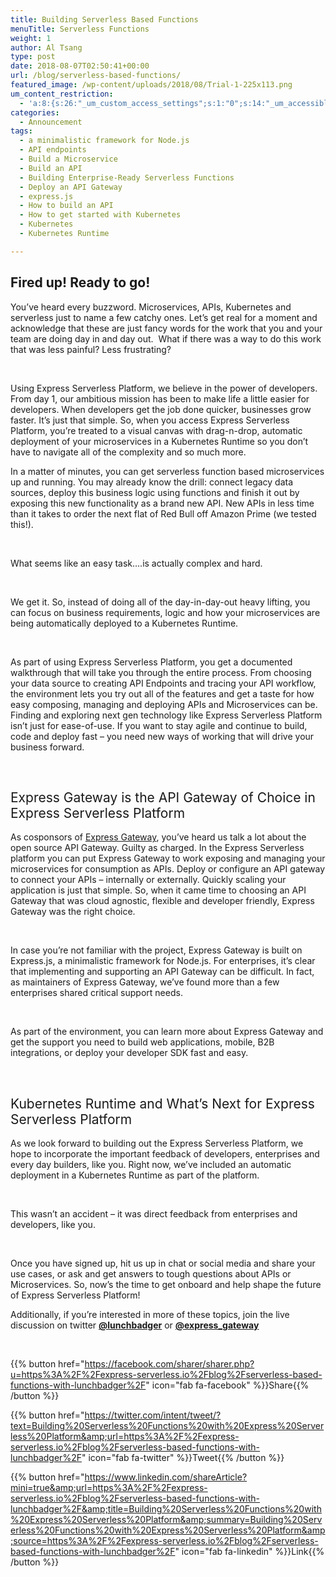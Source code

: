 ```yaml
---
title: Building Serverless Based Functions
menuTitle: Serverless Functions
weight: 1
author: Al Tsang
type: post
date: 2018-08-07T02:50:41+00:00
url: /blog/serverless-based-functions/
featured_image: /wp-content/uploads/2018/08/Trial-1-225x113.png
um_content_restriction:
  - 'a:8:{s:26:"_um_custom_access_settings";s:1:"0";s:14:"_um_accessible";s:1:"0";s:19:"_um_noaccess_action";s:1:"0";s:30:"_um_restrict_by_custom_message";s:1:"0";s:27:"_um_restrict_custom_message";s:0:"";s:19:"_um_access_redirect";s:1:"0";s:23:"_um_access_redirect_url";s:0:"";s:28:"_um_access_hide_from_queries";s:1:"0";}'
categories:
  - Announcement
tags:
  - a minimalistic framework for Node.js
  - API endpoints
  - Build a Microservice
  - Build an API
  - Building Enterprise-Ready Serverless Functions
  - Deploy an API Gateway
  - express.js
  - How to build an API
  - How to get started with Kubernetes
  - Kubernetes
  - Kubernetes Runtime

---
```

## Fired up! Ready to go!

<span style="font-weight: 400;">You’ve heard every buzzword. Microservices, APIs, Kubernetes and serverless just to name a few catchy ones. Let’s get real for a moment and acknowledge that these are just fancy words for the work that you and your team are doing day in and day out.  What if there was a way to do this work that was less painful? Less frustrating?</span>

&nbsp;

<span style="font-weight: 400;">Using Express Serverless Platform, we believe in the power of developers. From day 1, our ambitious mission has been to make life a little easier for developers. When developers get the job done quicker, businesses grow faster. It’s just that simple. So, when you access Express Serverless Platform, you’re treated to a visual canvas with drag-n-drop, automatic deployment of your microservices in a Kubernetes Runtime so you don’t have to navigate all of the complexity and so much more.</span>



<span style="font-weight: 400;">In a matter of minutes, you can get serverless function based microservices up and running. You may already know the drill: connect legacy data sources, deploy this business logic using functions and finish it out by exposing this new functionality as a brand new API. New APIs in less time than it takes to order the next flat of Red Bull off Amazon Prime (we tested this!).</span>

&nbsp;

<span style="font-weight: 400;">What seems like an easy task….is actually complex and hard.</span>

&nbsp;

<span style="font-weight: 400;">We get it. So, instead of doing all of the day-in-day-out heavy lifting, you can focus on business requirements, logic and how your microservices are being automatically deployed to a Kubernetes Runtime.  </span>

&nbsp;

<span style="font-weight: 400;">As part of using Express Serverless Platform, you get a documented walkthrough that will take you through the entire process. From choosing your data source to creating API Endpoints and tracing your API workflow, the environment lets you try out all of the features and get a taste for how easy composing, managing and deploying APIs and Microservices can be. Finding and exploring next gen technology like Express Serverless Platform isn’t just for ease-of-use. If you want to stay agile and continue to build, code and deploy fast &#8211; you need new ways of working that will drive your business forward.</span>

&nbsp;

## <span style="font-weight: 400;">Express Gateway is the API Gateway of Choice in Express Serverless Platform</span>

<span style="font-weight: 400;">As cosponsors of <a href="http://www.express-gateway.io?utm_source=Trial_Announcement&utm_medium=blog&utm_campaign=2018-10-blog-cup&utm_content=link">Express Gateway</a>, you’ve heard us talk a lot about the open source API Gateway. Guilty as charged. In the Express Serverless platform you can put Express Gateway to work exposing and managing your microservices for consumption as APIs. Deploy or configure an API gateway to connect your APIs &#8211; internally or externally. Quickly scaling your application is just that simple. So, when it came time to choosing an API Gateway that was cloud agnostic, flexible and developer friendly, Express Gateway was the right choice.</span>

&nbsp;

<span style="font-weight: 400;">In case you’re not familiar with the project, Express Gateway is built on Express.js, a minimalistic framework for Node.js. For enterprises, it’s clear that implementing and supporting an API Gateway can be difficult. In fact, as maintainers of Express Gateway, we’ve found more than a few enterprises shared critical support needs.</span>

&nbsp;

<span style="font-weight: 400;">As part of the environment, you can learn more about Express Gateway and get the support you need to build web applications, mobile, B2B integrations, or deploy your developer SDK fast and easy. </span>

&nbsp;

## <span style="font-weight: 400;">Kubernetes Runtime and What’s Next for Express Serverless Platform</span>

<span style="font-weight: 400;">As we look forward to building out the Express Serverless Platform, we hope to incorporate the important feedback of developers, enterprises and every day builders, like you. Right now, we’ve included an automatic deployment in a Kubernetes Runtime as part of the platform.</span>

&nbsp;

<span style="font-weight: 400;">This wasn’t an accident &#8211; it was direct feedback from enterprises and developers, like you.</span>

&nbsp;

<span style="font-weight: 400;">Once you have signed up, hit us up in chat or social media and share your use cases, or ask and get answers to tough questions about APIs or Microservices. So, now’s the time to get onboard and help shape the future of Express Serverless Platform!</span>

Additionally, if you&#8217;re interested in more of these topics, join the live discussion on twitter **[@lunchbadger][2]** or **[@express_gateway][3]**



&nbsp;
&nbsp;



{{% button href="https://facebook.com/sharer/sharer.php?u=https%3A%2F%2Fexpress-serverless.io%2Fblog%2Fserverless-based-functions-with-lunchbadger%2F" icon="fab fa-facebook" %}}Share{{% /button %}}

{{% button href="https://twitter.com/intent/tweet/?text=Building%20Serverless%20Functions%20with%20Express%20Serverless%20Platform&amp;url=https%3A%2F%2Fexpress-serverless.io%2Fblog%2Fserverless-based-functions-with-lunchbadger%2F" icon="fab fa-twitter" %}}Tweet{{% /button %}}

{{% button href="https://www.linkedin.com/shareArticle?mini=true&amp;url=https%3A%2F%2Fexpress-serverless.io%2Fblog%2Fserverless-based-functions-with-lunchbadger%2F&amp;title=Building%20Serverless%20Functions%20with%20Express%20Serverless%20Platform&amp;summary=Building%20Serverless%20Functions%20with%20Express%20Serverless%20Platform&amp;source=https%3A%2F%2Fexpress-serverless.io%2Fblog%2Fserverless-based-functions-with-lunchbadger%2F" icon="fab fa-linkedin" %}}Link{{% /button %}}





 [1]: https://www.lunchbadger.com/14-day-trial-registration/?utm_source=Trial_Announcement&utm_medium=blog&utm_campaign=2018-10-blog-cup&utm_content=link
 [2]: http://www.twitter.com/lunchbadger
 [3]: https://twitter.com/express_gateway
 [4]: https://www.lunchbadger.com/express-api-gateway-enterprise-support?utm_source=Trial_Announcement&utm_medium=blog&utm_campaign=2018-10-blog-cup&utm_content=link
 [5]: https://www.lunchbadger.com/express-gateway-enterprise/?utm_source=Trial_Announcement&utm_medium=blog&utm_campaign=2018-10-blog-cup&utm_content=link
 [6]: http://eepurl.com/cSR5vT?utm_source=Trial_Announcement&utm_medium=blog&utm_campaign=2018-10-blog-cup&utm_content=link